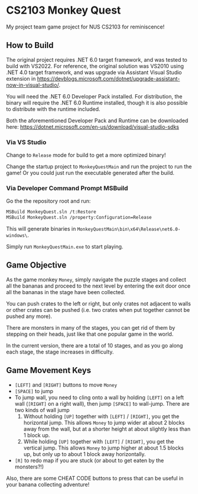 # CS2103 Monkey Quest

My project team game project for NUS CS2103 for reminiscence!

## How to Build

The original project requires .NET 6.0 target framework, and was tested to build
with VS2022. For reference, the original solution was VS2010 using .NET 4.0
target framework, and was upgrade via Assistant Visual Studio extension in
<https://devblogs.microsoft.com/dotnet/upgrade-assistant-now-in-visual-studio/>.

You will need the .NET 6.0 Developer Pack installed. For distribution, the
binary will require the .NET 6.0 Runtime installed, though it is also possible
to distribute with the runtime included.

Both the aforementioned Developer Pack and Runtime can be downloaded here:
<https://dotnet.microsoft.com/en-us/download/visual-studio-sdks>

### Via VS Studio

Change to `Release` mode for build to get a more optimized binary!

Change the startup project to `MonkeyQuestMain` and run the project to run the
game! Or you could just run the executable generated after the build.

### Via Developer Command Prompt MSBuild

Go the the repository root and run:

```bash
MSBuild MonkeyQuest.sln /t:Restore
MSBuild MonkeyQuest.sln /property:Configuration=Release
```

This will generate binaries in `MonkeyQuestMain\bin\x64\Release\net6.0-windows\`.

Simply run `MonkeyQuestMain.exe` to start playing.

## Game Objective

As the game monkey `Money`, simply navigate the puzzle stages and collect all
the bananas and proceed to the next level by entering the exit door once all the
bananas in the stage have been collected.

You can push crates to the left or right, but only crates not adjacent to walls
or other crates can be pushed (i.e. two crates when put together cannot be
pushed any more).

There are monsters in many of the stages, you can get rid of them by stepping
on their heads, just like that one popular game in the world.

In the current version, there are a total of 10 stages, and as you go along each
stage, the stage increases in difficulty.

## Game Movement Keys

- `[LEFT]` and `[RIGHT]` buttons to move `Money`
- `[SPACE]` to jump
- To jump wall, you need to cling onto a wall by holding `[LEFT]` on a left wall
  (`[RIGHT]` on a right wall), then jump `[SPACE]` to wall-jump. There are two
  kinds of wall jump
  1. Without holding `[UP]` together with `[LEFT]` / `[RIGHT]`, you get the
     horizontal jump. This allows `Money` to jump wider at about 2 blocks away
     from the wall, but at a shorter height at about slightly less than 1 block
     up.
  2. While holding `[UP]` together with `[LEFT]` / `[RIGHT]`, you get the
     vertical jump. This allows `Money` to jump higher at about 1.5 blocks up,
     but only up to about 1 block away horizontally.
- `[R]` to redo map if you are stuck (or about to get eaten by the monsters?!)

Also, there are some CHEAT CODE buttons to press that can be useful in your
banana collecting adventure!
